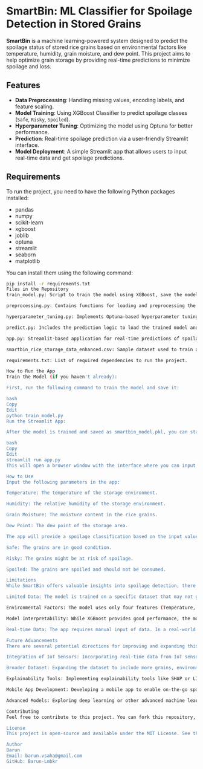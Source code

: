 # SmartBin: ML Classifier for Spoilage Detection in Stored Grains

**SmartBin** is a machine learning-powered system designed to predict the spoilage status of stored rice grains based on environmental factors like temperature, humidity, grain moisture, and dew point. This project aims to help optimize grain storage by providing real-time predictions to minimize spoilage and loss.

## Features

- **Data Preprocessing**: Handling missing values, encoding labels, and feature scaling.
- **Model Training**: Using XGBoost Classifier to predict spoilage classes (`Safe`, `Risky`, `Spoiled`).
- **Hyperparameter Tuning**: Optimizing the model using Optuna for better performance.
- **Prediction**: Real-time spoilage prediction via a user-friendly Streamlit interface.
- **Model Deployment**: A simple Streamlit app that allows users to input real-time data and get spoilage predictions.

## Requirements

To run the project, you need to have the following Python packages installed:

- pandas
- numpy
- scikit-learn
- xgboost
- joblib
- optuna
- streamlit
- seaborn
- matplotlib

You can install them using the following command:

```bash
pip install -r requirements.txt
Files in the Repository
train_model.py: Script to train the model using XGBoost, save the model as a .pkl file.

preprocessing.py: Contains functions for loading and preprocessing the data, including missing value handling and feature scaling.

hyperparameter_tuning.py: Implements Optuna-based hyperparameter tuning for the XGBoost model.

predict.py: Includes the prediction logic to load the trained model and make predictions on input data.

app.py: Streamlit-based application for real-time predictions of spoilage status.

smartbin_rice_storage_data_enhanced.csv: Sample dataset used to train and evaluate the model.

requirements.txt: List of required dependencies to run the project.

How to Run the App
Train the Model (if you haven't already):

First, run the following command to train the model and save it:

bash
Copy
Edit
python train_model.py
Run the Streamlit App:

After the model is trained and saved as smartbin_model.pkl, you can start the Streamlit app to make predictions:

bash
Copy
Edit
streamlit run app.py
This will open a browser window with the interface where you can input real-time data for prediction.

How to Use
Input the following parameters in the app:

Temperature: The temperature of the storage environment.

Humidity: The relative humidity of the storage environment.

Grain Moisture: The moisture content in the rice grains.

Dew Point: The dew point of the storage area.

The app will provide a spoilage classification based on the input values:

Safe: The grains are in good condition.

Risky: The grains might be at risk of spoilage.

Spoiled: The grains are spoiled and should not be consumed.

Limitations
While SmartBin offers valuable insights into spoilage detection, there are a few limitations:

Limited Data: The model is trained on a specific dataset that may not generalize well to other types of grains or storage environments. More diverse datasets would improve the model's robustness.

Environmental Factors: The model uses only four features (Temperature, Humidity, Grain Moisture, and Dew Point). Other factors, like air circulation, pest presence, and storage conditions, could significantly impact spoilage but are not considered here.

Model Interpretability: While XGBoost provides good performance, the model's "black-box" nature can make it harder to interpret specific predictions in certain cases.

Real-time Data: The app requires manual input of data. In a real-world scenario, the system could benefit from sensors that automatically feed real-time environmental data into the system.

Future Advancements
There are several potential directions for improving and expanding this project:

Integration of IoT Sensors: Incorporating real-time data from IoT sensors in storage areas to automate data collection for more accurate and timely predictions.

Broader Dataset: Expanding the dataset to include more grains, environmental factors, and spoilage conditions, which would enhance the model's ability to generalize across various types of grains and conditions.

Explainability Tools: Implementing explainability tools like SHAP or LIME to make the model’s predictions more interpretable, helping users understand why a certain prediction (e.g., "Risky") was made.

Mobile App Development: Developing a mobile app to enable on-the-go spoilage prediction for farmers and grain handlers, providing easier access to the system.

Advanced Models: Exploring deep learning or other advanced machine learning techniques to improve predictive accuracy, especially in more complex storage environments.

Contributing
Feel free to contribute to this project. You can fork this repository, make changes, and create a pull request. Please make sure to follow the repository's guidelines for contributions.

License
This project is open-source and available under the MIT License. See the LICENSE file for more details.

Author
Barun
Email: barun.vsaha@gmail.com
GitHub: Barun-Lmbkr